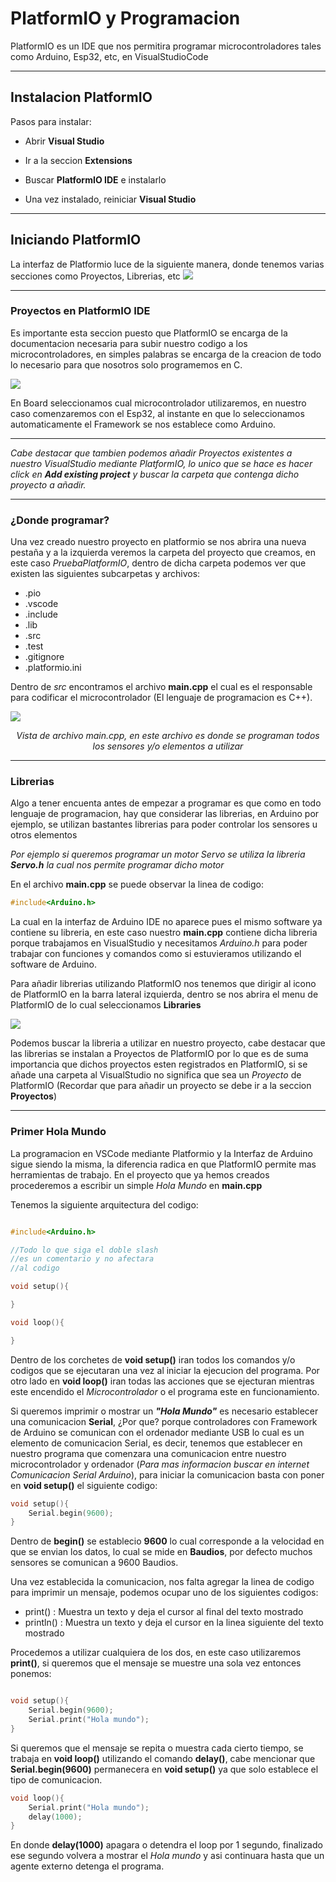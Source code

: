 # PlatformIO y Programacion

PlatformIO es un IDE que nos permitira programar microcontroladores tales como Arduino, Esp32, etc, en VisualStudioCode

***

## Instalacion PlatformIO

Pasos para instalar:

- Abrir **Visual Studio**

- Ir a la seccion **Extensions**

- Buscar **PlatformIO IDE** e instalarlo

- Una vez instalado, reiniciar **Visual Studio**

***
## Iniciando PlatformIO

La interfaz de Platformio luce de la siguiente manera, donde tenemos varias secciones como Proyectos, Librerias, etc
![](Projects.png)
***
### Proyectos en PlatformIO IDE

Es importante esta seccion puesto que PlatformIO se encarga de la documentacion necesaria para subir nuestro codigo a los microcontroladores, en simples palabras se encarga de la creacion de todo lo necesario para que nosotros solo programemos en C.

![](NewProject.png)

En Board seleccionamos cual microcontrolador utilizaremos, en nuestro caso comenzaremos con el Esp32, al instante en que lo seleccionamos automaticamente el Framework se nos establece como Arduino.
***
*Cabe destacar que tambien podemos añadir Proyectos existentes a nuestro VisualStudio mediante PlatformIO, lo unico que se hace es hacer click en **Add existing project** y buscar la carpeta que contenga dicho proyecto a añadir.*
***

### ¿Donde programar?

Una vez creado nuestro proyecto en platformio se nos abrira una nueva pestaña y a la izquierda veremos la carpeta del proyecto que creamos, en este caso *PruebaPlatformIO*, dentro de dicha carpeta podemos ver que existen las siguientes subcarpetas y archivos:

- .pio
- .vscode
- .include
- .lib
- .src
- .test
- .gitignore
- .platformio.ini

Dentro de *src* encontramos el archivo **main.cpp** el cual es el responsable para codificar el microcontrolador (El lenguaje de programacion es C++).

![](Main.png)

<center>

*Vista de archivo main.cpp, en este archivo es donde se programan todos los sensores y/o elementos a utilizar*

</center>

***

### Librerias

Algo a tener encuenta antes de empezar a programar es que como en todo lenguaje de programacion, hay que considerar las librerias, en Arduino por ejemplo, se utilizan bastantes librerias para poder controlar los sensores u otros elementos

*Por ejemplo si queremos programar un motor Servo se utiliza la libreria **Servo.h** la cual nos permite programar dicho motor*

En el archivo **main.cpp** se puede observar la linea de codigo:
```cpp
#include<Arduino.h>
```
La cual en la interfaz de Arduino IDE no aparece pues el mismo software ya contiene su libreria, en este caso nuestro **main.cpp** contiene dicha libreria porque trabajamos en VisualStudio y necesitamos *Arduino.h* para poder trabajar con funciones y comandos como si estuvieramos utilizando el software de Arduino.

Para añadir librerias utilizando PlatformIO nos tenemos que dirigir al icono de PlatformIO en la barra lateral izquierda, dentro se nos abrira el menu de PlatformIO de lo cual seleccionamos **Libraries**

![](Libraries.png)

Podemos buscar la libreria a utilizar en nuestro proyecto, cabe destacar que las librerias se instalan a Proyectos de PlatformIO por lo que es de suma importancia que dichos proyectos esten registrados en PlatformIO, si se añade una carpeta al VisualStudio no significa que sea un *Proyecto* de PlatformIO (Recordar que para añadir un proyecto se debe ir a la seccion **Proyectos**)

***

### Primer Hola Mundo

La programacion en VSCode mediante Platformio y la Interfaz de Arduino sigue siendo la misma, la diferencia radica en que PlatformIO permite mas herramientas de trabajo. En el proyecto que ya hemos creados procederemos a escribir un simple *Hola Mundo* en **main.cpp**

Tenemos la siguiente arquitectura del codigo:

```cpp

#include<Arduino.h>

//Todo lo que siga el doble slash
//es un comentario y no afectara
//al codigo

void setup(){

}

void loop(){

}
```
Dentro de los corchetes de **void setup()** iran todos los comandos y/o codigos que se ejecutaran una vez al iniciar la ejecucion del programa. Por otro lado en **void loop()** iran todas las acciones que se ejecturan mientras este encendido el *Microcontrolador* o el programa este en funcionamiento.

Si queremos imprimir o mostrar un ***"Hola Mundo"*** es necesario establecer una comunicacion **Serial**, ¿Por que? porque controladores con Framework de Arduino se comunican con el ordenador mediante USB lo cual es un elemento de comunicacion Serial, es decir, tenemos que establecer en nuestro programa que comenzara una comunicacion entre nuestro microcontrolador y ordenador (*Para mas informacion buscar en internet Comunicacion Serial Arduino*), para iniciar la comunicacion basta con poner en **void setup()** el siguiente codigo:

```cpp
void setup(){
    Serial.begin(9600);
}
```
Dentro de **begin()** se establecio **9600** lo cual corresponde a la velocidad en que se envian los datos, lo cual se mide en **Baudios**, por defecto muchos sensores se comunican a 9600 Baudios.

Una vez establecida la comunicacion, nos falta agregar la linea de codigo para imprimir un mensaje, podemos ocupar uno de los siguientes codigos:

- print() : Muestra un texto y deja el cursor al final del texto mostrado
- println() : Muestra un texto y deja el cursor en la linea siguiente del texto mostrado

Procedemos a utilizar cualquiera de los dos, en este caso utilizaremos **print()**, si queremos que el mensaje se muestre una sola vez entonces ponemos:

```cpp

void setup(){
    Serial.begin(9600);
    Serial.print("Hola mundo");
}

```
Si queremos que el mensaje se repita o muestra cada cierto tiempo, se trabaja en **void loop()** utilizando el comando **delay()**, cabe mencionar que **Serial.begin(9600)** permanecera en **void setup()** ya que solo establece el tipo de comunicacion.

```cpp
void loop(){
    Serial.print("Hola mundo");
    delay(1000);
}
```
En donde **delay(1000)** apagara o detendra el loop por 1 segundo, finalizado ese segundo volvera a mostrar el *Hola mundo* y asi continuara hasta que un agente externo detenga el programa.
